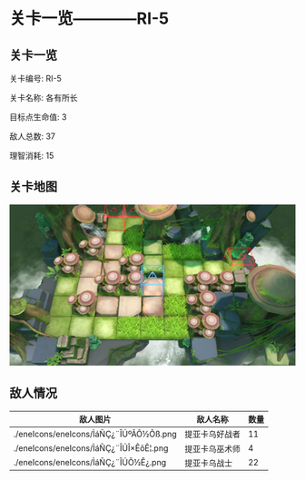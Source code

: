 # 关卡一览————RI-5


## 关卡一览

关卡编号: RI-5

关卡名称: 各有所长

目标点生命值: 3

敌人总数: 37

理智消耗: 15


## 关卡地图
![RI-5](./oprMap/RI-5.png)

## 敌人情况

| 敌人图片 | 敌人名称 | 数量  |
|---------|-----|-----|
| ./eneIcons/eneIcons/ÌáÑÇ¿¨ÎÚºÃÕ½Õß.png| 提亚卡乌好战者  |   11  |
| ./eneIcons/eneIcons/ÌáÑÇ¿¨ÎÚÎ×ÊõÊ¦.png| 提亚卡乌巫术师  |   4  |
| ./eneIcons/eneIcons/ÌáÑÇ¿¨ÎÚÕ½Ê¿.png| 提亚卡乌战士  |   22  |
